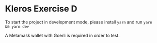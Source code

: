 # Kleros Exercise D

To start the project in development mode, please install `yarn` and run `yarn && yarn dev`

A Metamask wallet with Goerli is required in order to test.
